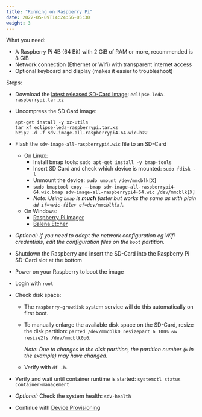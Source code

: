 ```yaml
---
title: "Running on Raspberry Pi"
date: 2022-05-09T14:24:56+05:30
weight: 3
---
```


What you need:

- A Raspberry Pi 4B (64 Bit) with 2 GiB of RAM or more, recommended is 8 GiB
- Network connection (Ethernet or Wifi) with transparent internet access
- Optional keyboard and display (makes it easier to troubleshoot)

Steps:

- Download the [latest released SD-Card Image](/leda/docs/general-usage/download-releases/): `eclipse-leda-raspberrypi.tar.xz`
- Uncompress the SD Card image:

      apt-get install -y xz-utils
      tar xf eclipse-leda-raspberrypi.tar.xz
      bzip2 -d -f sdv-image-all-raspberrypi4-64.wic.bz2

- Flash the `sdv-image-all-raspberrypi4.wic` file to an SD-Card
  - On Linux:
    - Install bmap tools: `sudo apt-get install -y bmap-tools`
    - Insert SD Card and check which device is mounted: `sudo fdisk -l`
    - Unmount the device: `sudo umount /dev/mmcblk[X]`
    - `sudo bmaptool copy --bmap sdv-image-all-raspberrypi4-64.wic.bmap sdv-image-all-raspberrypi4-64.wic /dev/mmcblk[X]`
    - *Note:  Using `bmap` is **much** faster but works the same as with plain `dd if=<wic-file> of=dev/mmcblk[x]`.*
  - On Windows:
    - [Raspberry Pi Imager](https://www.raspberrypi.org/documentation/installation/installing-images/)
    - [Balena Etcher](https://www.balena.io/etcher/)
- *Optional: If you need to adapt the network configuration eg Wifi credentials, edit the configuration files on the `boot` partition.*
- Shutdown the Raspberry and insert the SD-Card into the Raspberry Pi SD-Card slot at the bottom
- Power on your Raspberry to boot the image
- Login with `root`
- Check disk space:
  - The `raspberry-growdisk` system service will do this automatically on first boot.
  - To manually enlarge the available disk space on the SD-Card, resize the disk partition: `parted /dev/mmcblk0 resizepart 6 100% && resize2fs /dev/mmcblk0p6`.

    *Note: Due to changes in the disk partition, the partition number (`6` in the example) may have changed.*
  - Verify with `df -h`.
  
- Verify and wait until container runtime is started: `systemctl status container-management`
- *Optional:* Check the system health: `sdv-health`
- Continue with [Device Provisioning](/leda/docs/device-provisioning/)
